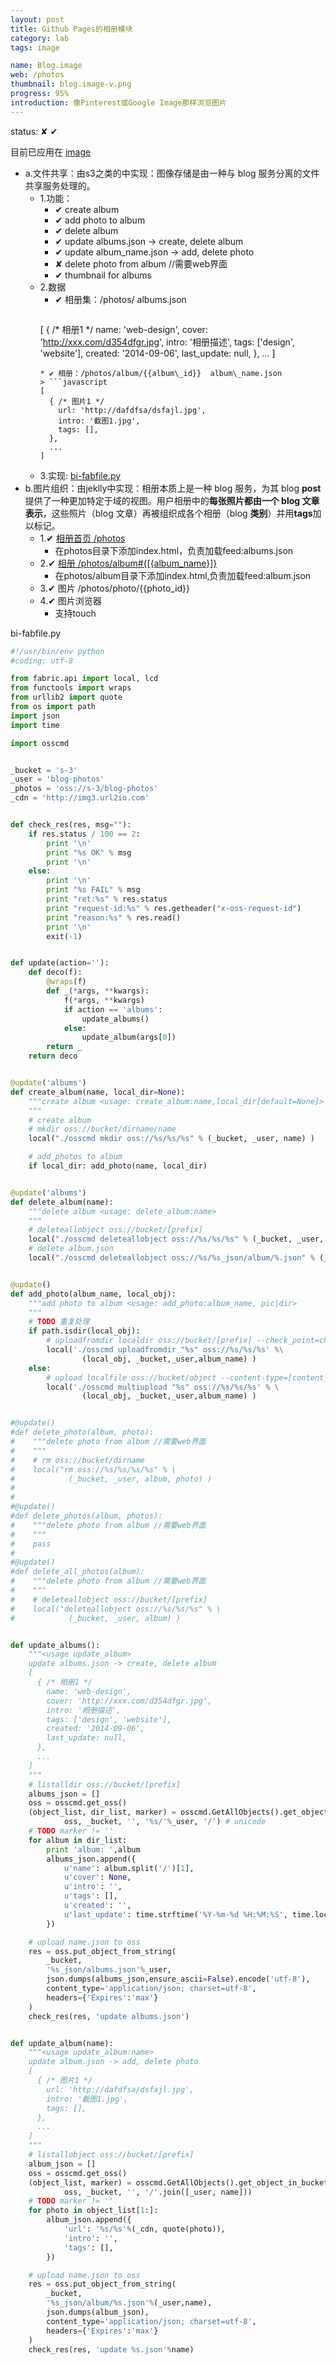 ```yaml
---
layout: post
title: Github Pages的相册模块
category: lab
tags: image

name: Blog.image
web: /photos
thumbnail: blog.image-v.png
progress: 95%
introduction: 像Pinterest或Google Image那样浏览图片
---
```


status: ✘ ✔

目前已应用在 <span class="icon-camera"></span> [image](/photos)

* a.文件共享：由s3之类的中实现：图像存储是由一种与 blog 服务分离的文件共享服务处理的。
  * 1.功能：
    * ✔ create album
    * ✔ add photo to album
    * ✔ delete album
    * ✔ update albums.json -> create, delete album  
    * ✔ update album\_name.json -> add, delete photo
    * ✘ delete photo from album //需要web界面
    * ✔ thumbnail for albums
  * 2.数据
    * ✔ 相册集：/photos/  albums.json
    > ```javascript
    [
      { /* 相册1 */
    	name: 'web-design',
        cover: 'http://xxx.com/d354dfgr.jpg', 
    	intro: '相册描述',
    	tags: ['design', 'website'],
    	created: '2014-09-06',
    	last_update: null,
      }, 
      ...
    ]
    ```
    * ✔ 相册：/photos/album/{{album\_id}}  album\_name.json
    > ```javascript
    [
      { /* 图片1 */
        url: 'http://dafdfsa/dsfajl.jpg',
    	intro: '截图1.jpg',
    	tags: [],
      }, 
      ...
    ]
    ```   
  * 3.实现: [bi-fabfile.py](https://gist.github.com/leilux/d166810db3b1f4baf58b#file-bi-fabfile-py)
* b.图片组织：由jeklly中实现：相册本质上是一种 blog 服务，为其 blog **post**提供了一种更加特定于域的视图。用户相册中的**每张照片都由一个 blog 文章表示**，这些照片（blog 文章）再被组织成各个相册（blog **类别**）并用**tags**加以标记。
  * 1.✔ [相册首页 /photos](/photos)
    * 在photos目录下添加index.html，负责加载feed:albums.json
  * 2.✔ [相册 /photos/album#{[{album_name}]}](/photos/album-v.html#ff)
    * 在photos/album目录下添加index.html,负责加载feed:album.json
  * 3.✔ 图片 /photos/photo/{{photo_id}}
  * 4.✔ 图片浏览器
    * 支持touch

bi-fabfile.py

```python
#!/usr/bin/env python
#coding: utf-8

from fabric.api import local, lcd
from functools import wraps
from urllib2 import quote
from os import path
import json
import time

import osscmd


_bucket = 's-3'
_user = 'blog-photos'
_photos = 'oss://s-3/blog-photos'
_cdn = 'http://img3.url2io.com'


def check_res(res, msg=""):
    if res.status / 100 == 2:
        print '\n'
        print "%s OK" % msg
        print '\n'
    else:
        print '\n'
        print "%s FAIL" % msg
        print "ret:%s" % res.status
        print "request-id:%s" % res.getheader("x-oss-request-id")
        print "reason:%s" % res.read()
        print '\n'
        exit(-1)


def update(action=''):
    def deco(f):
        @wraps(f)
        def _(*args, **kwargs):
            f(*args, **kwargs)
            if action == 'albums':
                update_albums()
            else:
                update_album(args[0])
        return _
    return deco


@update('albums')
def create_album(name, local_dir=None):
    """create album <usage: create_album:name,local_dir[default=None]>
    """
    # create album
    # mkdir oss://bucket/dirname/name
    local("./osscmd mkdir oss://%s/%s/%s" % (_bucket, _user, name) )

    # add_photos to album
    if local_dir: add_photo(name, local_dir)


@update('albums')
def delete_album(name):
    """delete album <usage: delete_album:name>
    """
    # deleteallobject oss://bucket/[prefix]
    local("./osscmd deleteallobject oss://%s/%s/%s" % (_bucket, _user, name) )
    # delete album.json
    local("./osscmd deleteallobject oss://%s/%s_json/album/%.json" % (_bucket,_user, name) )


@update()
def add_photo(album_name, local_obj):
    """add photo to album <usage: add_photo:album_name, pic|dir>
    """
    # TODO 重复处理
    if path.isdir(local_obj):
        # uploadfromdir localdir oss://bucket/[prefix] --check_point=check_point_file
        local('./osscmd uploadfromdir "%s" oss://%s/%s/%s' %\
                (local_obj, _bucket,_user,album_name) )
    else:
        # upload localfile oss://bucket/object --content-type=[content_type]
        local('./osscmd multiupload "%s" oss://%s/%s/%s' % \
                (local_obj, _bucket,_user,album_name) )


#@update()
#def delete_photo(album, photo):
#    """delete photo from album //需要web界面
#    """
#    # rm oss://bucket/dirname
#    local("rm oss://%s/%s/%s/%s" % \
#            (_bucket, _user, album, photo) )
#
#
#@update()
#def delete_photos(album, photos):
#    """delete photo from album //需要web界面
#    """
#    pass
#
#@update()
#def delete_all_photos(album):
#    """delete photo from album //需要web界面
#    """
#    # deleteallobject oss://bucket/[prefix]
#    local("deleteallobject oss://%s/%s/%s" % \
#            (_bucket, _user, album) )


def update_albums():
    """<usage update_album>
    update albums.json -> create, delete album
    [
      { /* 相册1 */
    	name: 'web-design',
        cover: 'http://xxx.com/d354dfgr.jpg', 
    	intro: '相册描述',
    	tags: ['design', 'website'],
    	created: '2014-09-06',
    	last_update: null,
      }, 
      ...
    ]
    """
    # listalldir oss://bucket/[prefix]
    albums_json = []
    oss = osscmd.get_oss()
    (object_list, dir_list, marker) = osscmd.GetAllObjects().get_object_dir_in_bucket(
            oss, _bucket, '', '%s/'%_user, '/') # unicode
    # TODO marker != ''
    for album in dir_list:
        print 'album: ',album
        albums_json.append({
            u'name': album.split('/')[1],
            u'cover': None,
            u'intro': '',
            u'tags': [],
            u'created': '',
            u'last_update': time.strftime('%Y-%m-%d %H:%M:%S', time.localtime()),
        })

    # upload name.json to oss
    res = oss.put_object_from_string(
        _bucket, 
        '%s_json/albums.json'%_user, 
        json.dumps(albums_json,ensure_ascii=False).encode('utf-8'),
        content_type='application/json; charset=utf-8',
        headers={'Expires':'max'}
    )
    check_res(res, 'update albums.json')


def update_album(name):
    """<usage update_album:name>
    update album.json -> add, delete photo
    [
      { /* 图片1 */
        url: 'http://dafdfsa/dsfajl.jpg',
    	intro: '截图1.jpg',
    	tags: [],
      }, 
      ...
    ]
    """
    # listallobject oss://bucket/[prefix]
    album_json = []
    oss = osscmd.get_oss()
    (object_list, marker) = osscmd.GetAllObjects().get_object_in_bucket(
            oss, _bucket, '', '/'.join([_user, name]))
    # TODO marker != ''
    for photo in object_list[1:]:
        album_json.append({
            'url': '%s/%s'%(_cdn, quote(photo)),
            'intro': '', 
            'tags': [],
        })

    # upload name.json to oss
    res = oss.put_object_from_string(
        _bucket, 
        '%s_json/album/%s.json'%(_user,name),
        json.dumps(album_json),
        content_type='application/json; charset=utf-8',
        headers={'Expires':'max'}
    )
    check_res(res, 'update %s.json'%name)
```

